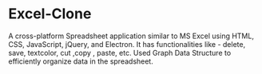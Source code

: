 # Excel-Clone
A cross-platform Spreadsheet application similar to MS Excel using HTML, CSS, JavaScript, jQuery, and Electron.
It has functionalities like - delete, save, textcolor, cut ,copy , paste, etc.
Used Graph Data Structure to efficiently organize data in the spreadsheet.
